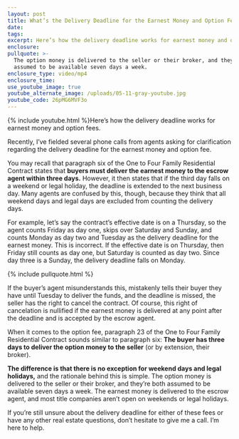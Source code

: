 ```yaml
---
layout: post
title: What’s the Delivery Deadline for the Earnest Money and Option Fee?
date:
tags:
excerpt: Here’s how the delivery deadline works for earnest money and option fees.
enclosure:
pullquote: >-
  The option money is delivered to the seller or their broker, and they’re both
  assumed to be available seven days a week.
enclosure_type: video/mp4
enclosure_time:
use_youtube_image: true
youtube_alternate_image: /uploads/05-11-gray-youtube.jpg
youtube_code: 26pMG6MVF3o
---
```


{% include youtube.html %}Here’s how the delivery deadline works for earnest money and option fees.&nbsp;

Recently, I’ve fielded several phone calls from agents asking for clarification regarding the delivery deadline for the earnest money and option fee.&nbsp;

You may recall that paragraph six of the One to Four Family Residential Contract states that **buyers must deliver the earnest money to the escrow agent within three days.** However, it then states that if the third day falls on a weekend or legal holiday, the deadline is extended to the next business day. Many agents are confused by this, though, because they think that all weekend days and legal days are excluded from counting the delivery days.&nbsp;

For example, let’s say the contract’s effective date is on a Thursday, so the agent counts Friday as day one, skips over Saturday and Sunday, and counts Monday as day two and Tuesday as the delivery deadline for the earnest money. This is incorrect. If the effective date is on Thursday, then Friday still counts as day one, but Saturday is counted as day two. Since day three is a Sunday, the delivery deadline falls on Monday.&nbsp;

{% include pullquote.html %}

If the buyer’s agent misunderstands this, mistakenly tells their buyer they have until Tuesday to deliver the funds, and the deadline is missed, the seller has the right to cancel the contract. Of course, this right of cancelation is nullified if the earnest money is delivered at any point after the deadline and is accepted by the escrow agent.&nbsp;

When it comes to the option fee, paragraph 23 of the One to Four Family Residential Contract sounds similar to paragraph six: **The buyer has three days to deliver the option money to the seller** (or by extension, their broker).&nbsp;

**The difference is that there is no exception for weekend days and legal holidays,** and the rationale behind this is simple. The option money is delivered to the seller or their broker, and they’re both assumed to be available seven days a week. The earnest money is delivered to the escrow agent, and most title companies aren’t open on weekends or legal holidays.&nbsp;

If you’re still unsure about the delivery deadline for either of these fees or have any other real estate questions, don’t hesitate to give me a call. I’m here to help.&nbsp;